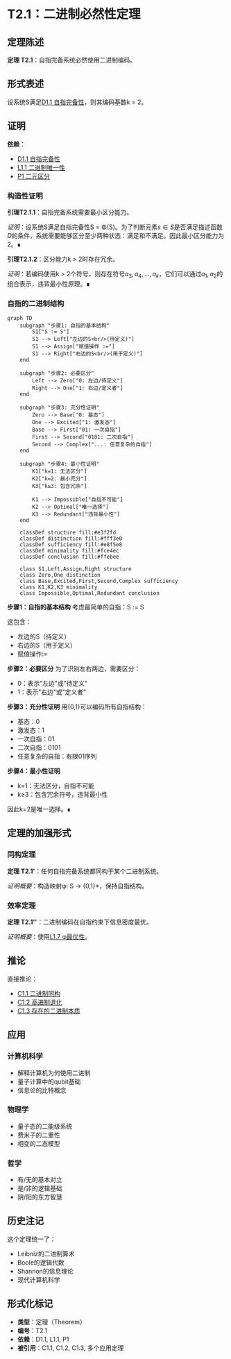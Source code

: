 # T2.1：二进制必然性定理

## 定理陈述

**定理 T2.1**：自指完备系统必然使用二进制编码。

## 形式表述

设系统S满足[D1.1 自指完备性](D1-1-self-referential-completeness.md)，则其编码基数k = 2。

## 证明

**依赖**：
- [D1.1 自指完备性](D1-1-self-referential-completeness.md)
- [L1.1 二进制唯一性](L1-1-binary-uniqueness.md)
- [P1 二元区分](P1-binary-distinction.md)

### 构造性证明

**引理T2.1.1**：自指完备系统需要最小区分能力。

*证明*：设系统S满足自指完备性S = Φ(S)。为了判断元素$s \in S$是否满足描述函数$D$的条件，系统需要能够区分至少两种状态：满足和不满足。因此最小区分能力为2。∎

**引理T2.1.2**：区分能力k > 2时存在冗余。

*证明*：若编码使用k > 2个符号，则存在符号$a_3, a_4, \ldots, a_k$，它们可以通过$a_1, a_2$的组合表示，违背最小性原理。∎

### 自指的二进制结构

```mermaid
graph TD
    subgraph "步骤1: 自指的基本结构"
        S1["S := S"]
        S1 --> Left["左边的S<br/>(待定义)"]
        S1 --> Assign["赋值操作 :="]
        S1 --> Right["右边的S<br/>(用于定义)"]
    end
    
    subgraph "步骤2: 必要区分"
        Left --> Zero["0: 左边/待定义"]
        Right --> One["1: 右边/定义者"]
    end
    
    subgraph "步骤3: 充分性证明"
        Zero --> Base["0: 基态"]
        One --> Excited["1: 激发态"]
        Base --> First["01: 一次自指"]
        First --> Second["0101: 二次自指"]
        Second --> Complex["...: 任意复杂的自指"]
    end
    
    subgraph "步骤4: 最小性证明"
        K1["k=1: 无法区分"]
        K2["k=2: 最小充分"]
        K3["k≥3: 包含冗余"]
        
        K1 --> Impossible["自指不可能"]
        K2 --> Optimal["唯一选择"]
        K3 --> Redundant["违背最小性"]
    end
    
    classDef structure fill:#e3f2fd
    classDef distinction fill:#fff3e0
    classDef sufficiency fill:#e8f5e8
    classDef minimality fill:#fce4ec
    classDef conclusion fill:#ffebee
    
    class S1,Left,Assign,Right structure
    class Zero,One distinction
    class Base,Excited,First,Second,Complex sufficiency
    class K1,K2,K3 minimality
    class Impossible,Optimal,Redundant conclusion
```

**步骤1：自指的基本结构**
考虑最简单的自指：S := S

这包含：
- 左边的S（待定义）
- 右边的S（用于定义）
- 赋值操作:=

**步骤2：必要区分**
为了识别左右两边，需要区分：
- 0：表示"左边"或"待定义"
- 1：表示"右边"或"定义者"

**步骤3：充分性证明**
用{0,1}可以编码所有自指结构：
- 基态：0
- 激发态：1
- 一次自指：01
- 二次自指：0101
- 任意复杂的自指：有限01序列

**步骤4：最小性证明**
- k=1：无法区分，自指不可能
- k≥3：包含冗余符号，违背最小性

因此k=2是唯一选择。∎

## 定理的加强形式

### 同构定理

**定理 T2.1'**：任何自指完备系统都同构于某个二进制系统。

*证明概要*：构造映射φ: S → {0,1}*，保持自指结构。

### 效率定理

**定理 T2.1''**：二进制编码在自指约束下信息密度最优。

*证明概要*：使用[L1.7 φ最优性](L1-7-phi-optimality.md)。

## 推论

直接推论：
- [C1.1 二进制同构](C1-1-binary-isomorphism.md)
- [C1.2 高进制退化](C1-2-higher-base-degeneracy.md)
- [C1.3 存在的二进制本质](C1-3-binary-nature-of-existence.md)

## 应用

### 计算机科学

- 解释计算机为何使用二进制
- 量子计算中的qubit基础
- 信息论的比特概念

### 物理学

- 量子态的二能级系统
- 费米子的二重性
- 相变的二态模型

### 哲学

- 有/无的基本对立
- 是/非的逻辑基础
- 阴/阳的东方智慧

## 历史注记

这个定理统一了：
- Leibniz的二进制算术
- Boole的逻辑代数
- Shannon的信息理论
- 现代计算机科学

## 形式化标记

- **类型**：定理（Theorem）
- **编号**：T2.1
- **依赖**：D1.1, L1.1, P1
- **被引用**：C1.1, C1.2, C1.3, 多个应用定理